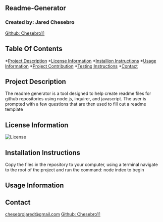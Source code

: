 ## Readme-Generator

  ### Created by: Jared Chesebro
  <a href="https://github.com/Chesebro11">Github: Chesebro11 </a>

  ## Table Of Contents

  *[Project Description](#project-description)
  *[License Information](#license-information)
  *[Installion Instructions](#installion-instruction)
  *[Usage Information](#usage-information)
  *[Project Contribution](#project-contributions)
  *[Testing Instructions](#testing-instructions)
  *[Contact](#contact)

  ## Project Description
  The readme generator is a tool designed to help create readme files for github repositories using node.js, inquirer, and javascript. The user is prompted with a few questions that are then used to fill out a readme template

  ## License Information
  ![License](https://img.shields.io/badge/License-javascript,ES6,Node-brightgreen.svg)

  ## Installation Instructions
  Copy the files in the repository to your computer, using a terminal navigate to the root of the project and run the command: node index to begin

  ## Usage Information
  

  ## Contact
  chesebrojared@gmail.com
  <a href="https://github.com/Chesebro11">Github: Chesebro11 </a>

